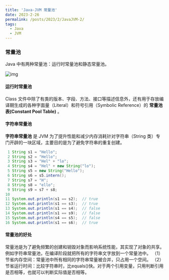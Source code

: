 ```yaml
---
title: 'Java-JVM 常量池'
date: 2023-2-26
permalink: /posts/2023/2/JavaJVM-2/
tags:
  - Java 
  - JVM
---
```


### 常量池

Java 中有两种常量池：运行时常量池和静态常量池。

![img](/images/Blog/Java/Java-2-1.png)

#### 运行时常量池

Class 文件中除了有类的版本、字段、方法、接口等描述信息外，还有用于存放编译期生成的各种字面量（Literal）和符号引用（Symbolic Reference）的 **常量池表(Constant Pool Table)** 。

#### 字符串常量池

**字符串常量池** 是 JVM 为了提升性能和减少内存消耗针对字符串（String 类）专门开辟的一块区域，主要目的是为了避免字符串的重复创建。

```java
 1 String s1 = "Hello";
 2 String s2 = "Hello";
 3 String s3 = "Hel" + "lo";
 4 String s4 = "Hel" + new String("lo");
 5 String s5 = new String("Hello");
 6 String s6 = s5.intern();
 7 String s7 = "H";
 8 String s8 = "ello";
 9 String s9 = s7 + s8;
10           
11 System.out.println(s1 == s2);  // true
12 System.out.println(s1 == s3);  // true
13 System.out.println(s1 == s4);  // false
14 System.out.println(s1 == s9);  // false
15 System.out.println(s4 == s5);  // false
16 System.out.println(s1 == s6);  // true

```



#### 常量池的好处
常量池是为了避免频繁的创建和销毁对象而影响系统性能，其实现了对象的共享。
例如字符串常量池，在编译阶段就把所有的字符串文字放到一个常量池中。
（1）节省内存空间：常量池中所有相同的字符串常量被合并，只占用一个空间。
（2）节省运行时间：比较字符串时，比equals()快。对于两个引用变量，只用判断引用是否相等，也就可以判断实际值是否相等。

